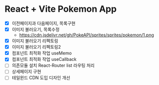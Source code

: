 # React + Vite Pokemon App

- [x] 이전페이지과 다음페이지, 목록구현
- [x] 이미지 불러오기, 목록수정
  - https://cdn.jsdelivr.net/gh/PokeAPI/sprites/sprites/pokemon/1.png
- [x] 이미지 불러오기 리펙토링
- [x] 이미지 불러오기 리펙토링2
- [x] 컴포넌트 최적화 작업 useMemo
- [x] 컴포넌트 최적화 작업 useCallback
- [ ] 의존모듈 설치 React-Router list 라우팅 처리
- [ ] 상세페이지 구현
- [ ] 테일윈드 CDN 도입 디자인 개선
